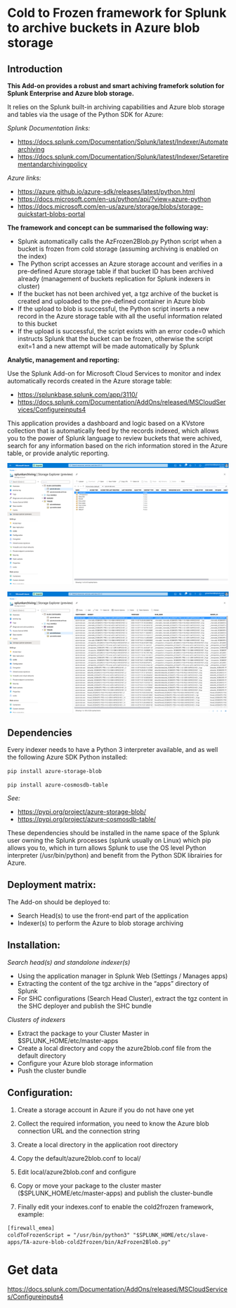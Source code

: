 # Cold to Frozen framework for Splunk to archive buckets in Azure blob storage

## Introduction

**This Add-on provides a robust and smart achiving framefork solution for Splunk Enterprise and Azure blob storage.**

It relies on the Splunk built-in archiving capabilities and Azure blob storage and tables via the usage of the Python SDK for Azure:

*Splunk Documentation links:*

- https://docs.splunk.com/Documentation/Splunk/latest/Indexer/Automatearchiving
- https://docs.splunk.com/Documentation/Splunk/latest/Indexer/Setaretirementandarchivingpolicy

*Azure links:*

- https://azure.github.io/azure-sdk/releases/latest/python.html
- https://docs.microsoft.com/en-us/python/api/?view=azure-python
- https://docs.microsoft.com/en-us/azure/storage/blobs/storage-quickstart-blobs-portal

**The framework and concept can be summarised the following way:**

- Splunk automatically calls the AzFrozen2Blob.py Python script when a bucket is frozen from cold storage (assuming archiving is enabled on the index)
- The Python script accesses an Azure storage account and verifies in a pre-defined Azure storage table if that bucket ID has been archived already (management of buckets replication for Splunk indexers in cluster)
- If the bucket has not been archived yet, a tgz archive of the bucket is created and uploaded to the pre-defined container in Azure blob
- If the upload to blob is successful, the Python script inserts a new record in the Azure storage table with all the useful information related to this bucket
- If the upload is successful, the script exists with an error code=0 which instructs Splunk that the bucket can be frozen, otherwise the script exit=1 and a new attempt will be made automatically by Splunk

**Analytic, management and reporting:**

Use the Splunk Add-on for Microsoft Cloud Services to monitor and index automatically records created in the Azure storage table:

- https://splunkbase.splunk.com/app/3110/
- https://docs.splunk.com/Documentation/AddOns/released/MSCloudServices/Configureinputs4

This application provides a dashboard and logic based on a KVstore collection that is automatically feed by the records indexed, which allows you to the power of Splunk language to review buckets that were achived, search for any information based on the rich information stored in the Azure table, or provide analytic reporting.

![screenshot1](./docs/img/az_screen.png)

![screenshot2](./docs/img/az_screen2.png)

## Dependencies

Every indexer needs to have a Python 3 interpreter available, and as well the following Azure SDK Python installed:

``
pip install azure-storage-blob
``

``
pip install azure-cosmosdb-table
``

*See:*

- https://pypi.org/project/azure-storage-blob/
- https://pypi.org/project/azure-cosmosdb-table/

These dependencies should be installed in the name space of the Splunk user owning the Splunk processes (splunk usually on Linux) which pip allows you to, which in turn allows Splunk to use the OS level Python interpreter (/usr/bin/python) and benefit from the Python SDK librairies for Azure.

## Deployment matrix:

The Add-on should be deployed to:

- Search Head(s) to use the front-end part of the application
- Indexer(s) to perform the Azure to blob storage archiving

## Installation:

*Search head(s) and standalone indexer(s)*

- Using the application manager in Splunk Web (Settings / Manages apps)
- Extracting the content of the tgz archive in the “apps” directory of Splunk
- For SHC configurations (Search Head Cluster), extract the tgz content in the SHC deployer and publish the SHC bundle

*Clusters of indexers*

- Extract the package to your Cluster Master in $SPLUNK_HOME/etc/master-apps
- Create a local directory and copy the azure2blob.conf file from the default directory
- Configure your Azure blob storage information
- Push the cluster bundle

## Configuration:

1. Create a storage account in Azure if you do not have one yet

2. Collect the required information, you need to know the Azure blob connection URL and the connection string

2. Create a local directory in the application root directory

5. Copy the default/azure2blob.conf to local/

6. Edit local/azure2blob.conf and configure

7. Copy or move your package to the cluster master ($SPLUNK_HOME/etc/master-apps) and publish the cluster-bundle

8. Finally edit your indexes.conf to enable the cold2frozen framework, example:

```
[firewall_emea]
coldToFrozenScript = "/usr/bin/python3" "$SPLUNK_HOME/etc/slave-apps/TA-azure-blob-cold2frozen/bin/AzFrozen2Blob.py"
```

# Get data

https://docs.splunk.com/Documentation/AddOns/released/MSCloudServices/Configureinputs4